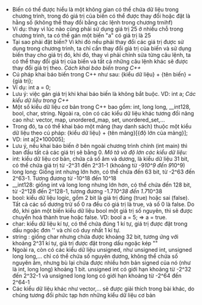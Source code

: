- Biến có thể được hiểu là một không gian có thể chứa dữ liệu trong chương trình, trong đó giá trị của biến có thể được thay đổi hoặc đặt là hằng số (không thể thay đổi bằng các lệnh trong chương trnihf)
- Ví dụ: thay vì lúc nào cũng phải sử dụng giá trị 25 ở nhiều chỗ trong chương trình, ta có thể gán một biến "a" có giá trị là 25
- Tại sao phải đặt biến? Vì khi đó nếu phải thay đổi các giá trị được sử dụng trong chương trình, ta chỉ cần thay đổi giá trị của biến và sử dụng biến thay cho giá trị đó, khi đó, thay vì phải chỉnh sửa từng câu lệnh, ta có thể thay đổi giá trị của biến và tất cả những câu lệnh khác sẽ được thay đổi giá trị theo.
*Cách khai báo biến trong C++*
- Cú pháp khai báo biến trong C++ như sau: {kiểu dữ liệu} + {tên biến} = {giá trị};
- Ví dụ: int a = 0;
- Lưu ý: việc gán giá trị khi khai báo biến là không bắt buộc. VD: int a;
*Các kiểu dữ liệu trong C++*
- Một số kiểu dữ liệu cơ bản trong C++ bao gồm: int, long long, __int128, bool, char, string. Ngoài ra, còn có các kiểu dữ liệu khác tương đối nâng cao như: vector, map, unordered_map, set, unordered_set,...
- Trong đó, ta có thể khai báo một mảng (hay danh sách) thuộc một kiểu dữ liệu theo cú pháp: {kiểu dữ liệu} + {tên mảng}[{độ lớn của mảng}];
- VD: int a[2*100005];
- Lưu ý, nếu khai báo biến ở bên ngoài chương trình chính (int main) thì ban đầu tất cả các giá trị sẽ bằng 0.
*Mô tả và độ lớn các kiểu dữ liệu:*
- int: kiểu dữ liệu cơ bản, chứa cả số âm và dương, là kiểu dữ liệu 31 bit, có thể chứa giá trị từ -2^31 đến 2^31-1 (khoảng từ -9*10^9 đến 9*10^9)
- long long: Giống int nhưng lớn hơn, có thể chứa đến 63 bit, từ -2^63 đến 2^63-1. Tương đương từ -10^18 đến 10^18
- __int128: giống int và long long nhưng lớn hơn, có thể chứa đến 128 bit, từ -2^128 đến 2^128-1, tương đương -1.7*10^38 đến 1.7*10^38
- bool: kiểu dữ liệu logic, gồm 2 bit là giá trị đúng (true) hoặc sai (false). Tất cả các số dương trừ số 0 ra đều có giá trị là true, và số 0 là false. Do đó, khi gán một biến kiểu dữ liệu bool một giá trị số nguyên, thì sẽ được chuyển hoá thành true hoặc false. VD: bool a = 5; => a = true.
- char: kiểu dữ liệu kí tự, có thể chứa đúng 1 kí tự, giá trị được đặt trong dấu ngoặc đơn '' và chỉ có duy nhất 1 kí tự.
- string : giống char nhưng chứa được khoảng 32 bit, tương ứng với khoảng 2^31 kí tự, giá trị được đặt trong dấu ngoặc kép ""
- Ngoài ra, còn có các kiểu dữ liệu unsigned, như unsigned int, unsigned long long,... chỉ có thể chứa số nguyên dương, không thể chứa số nguyên âm, nhưng bù lại chứa được nhiều hơn bản signed của nó (như là int, long long) khoảng 1 bit. unsigned int có giới hạn khoảng từ -2^32 đến 2^32-1 và unsigned long long có giới hạn khoảng từ -2^64 đến 2^64-1
- Các kiểu dữ liệu khác như vector,... sẽ được giải thích trong bài khác, do chúng tương đối phức tạp hơn những kiểu dữ liệu cơ bản
